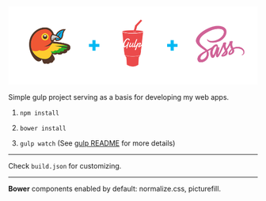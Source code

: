 ![Bower + Gulp + Sass](bower-gulp-sass.png)

Simple gulp project serving as a basis for developing my web apps.

1. `npm install`

2. `bower install`

3. `gulp watch` (See [gulp README](gulp/README.md) for more details)


---

Check `build.json` for customizing.


---

**Bower** components enabled by default: normalize.css, picturefill.
